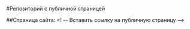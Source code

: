 #Репозиторий с публичной страницей

##Страница сайта:
<! -- Вставить ссылку на публичную страницу -->
